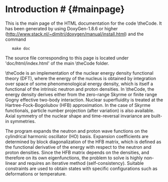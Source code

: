 # Introduction # {#mainpage}

This is the main page of the HTML documentation for the code \theCode.
It has been generated by using DoxyGen-1.8.6 or higher
(http://www.stack.nl/~dimitri/doxygen/manual/install.html) and the command

       make doc

The source file corresponding to this page is located under 'doc/html/index.html'
of the main \theCode folder.

\theCode is an implementation of the nuclear energy density functional
theory (DFT), where the energy of the nucleus is obtained by integration over
space of some phenomenological energy density, which is itself a functional of
the intrinsic neutron and proton densities. In \theCode, the energy density
derives either from the zero-range Skyrme or finite range Gogny effective
two-body interaction. Nuclear superfluidity is treated at the
Hartree-Fock-Bogoliubov (HFB) approximation. In the case of Skyrme
functionals, particle number projection (after variation) is also available.
Axial symmetry of the nuclear shape and time-reversal invariance are built-in
symmetries.

The program expands the neutron and proton wave functions on the cylindrical
harmonic oscillator (HO) basis. Expansion coefficients are determined by block
diagonalization of the HFB matrix, which is defined as the functional
derivative of the energy with respect to the neutron and proton densities.
Since the HFB matrix depends on the densities, and therefore on its own
eigenfunctions, the problem to solve is highly non-linear and requires an
iterative method (self-consistency). Suitable constraints are used to obtain
states with specific configurations such as deformations or temperature.


